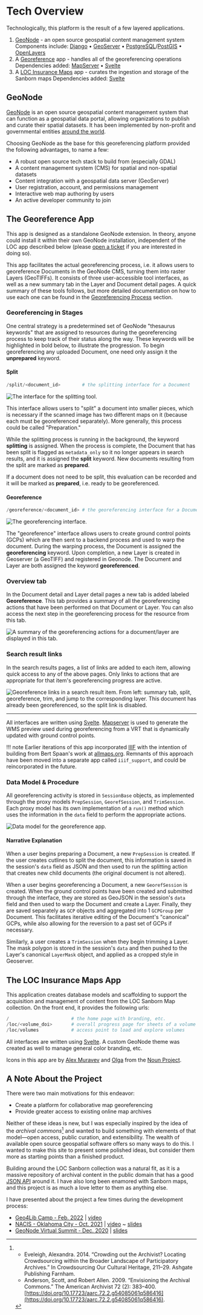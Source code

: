 # Tech Overview

Technologically, this platform is the result of a few layered applications.

1. [GeoNode](https://geonode.org) - an open source geospatial content management system
   Components include: [Django](https://django.org) &#8226;
   [GeoServer](https://geoserver.org) &#8226;
   [PostgreSQL](https://postgresql.org)/[PostGIS](https://postgis.net) &#8226;
   [OpenLayers](https://openlayers.org)
2. A [Georeference](#the-georeference-app) app - handles all of the georeferencing operations
   Dependencies added: [MapServer](https://mapserver.org) &#8226;
   [Svelte](https://svelte.dev)
3. A [LOC Insurance Maps](#the-loc-insurance-maps-app) app - curates the ingestion and storage of the Sanborn maps Dependencies added: [Svelte](https://svelte.dev)

## GeoNode

[GeoNode](https://geonode.org) is an open source geospatial content management system that can function as a geospatial data portal, allowing organizations to publish and curate their spatial datasets. It has been implemented by non-profit and governmental entities [around the world](https://geonode.org/gallery/).

Choosing GeoNode as the base for this georeferencing platform provided the following advantages, to name a few:

- A robust open source tech stack to build from (especially GDAL)
- A content management system (CMS) for spatial and non-spatial datasets
- Content integration with a geospatial data server (GeoServer)
- User registration, account, and permissions management
- Interactive web map authoring by users
- An active developer community to join

## The Georeference App

This app is designed as a standalone GeoNode extension. In theory, anyone could install it within their own GeoNode installation, independent of the LOC app described below (please [open a ticket](https://github.com/mradamcox/loc-insurancemaps/issues) if you are interested in doing so).

This app facilitates the actual georeferencing process, i.e. it allows users to georeference Documents in the GeoNode CMS, turning them into raster Layers (GeoTIFFs). It consists of three user-accessible tool interfaces, as well as a new summary tab in the Layer and Document detail pages. A quick summary of these tools follows, but more detailed documentation on how to use each one can be found in the [Georeferencing Process](/georeferencing-process) section.

### Georeferencing in Stages

One central strategy is a predetermined set of GeoNode "thesaurus keywords" that are assigned to resources during the georeferencing process to keep track of their status along the way. These keywords will be highlighted in bold below, to illustrate the progression. To begin georeferencing any uploaded Document, one need only assign it the **unprepared** keyword.

#### Split

```python
/split/<document_id>		# the splitting interface for a Document
```

![The interface for the splitting tool.](../static/img/split-interface.png)

This interface allows users to "split" a document into smaller pieces, which is necessary if the scanned image has two different maps on it (because each must be georeferenced separately). More generally, this process could be called "Preparation."

While the splitting process is running in the background, the keyword **splitting** is assigned. When the process is complete, the Document that has been split is flagged as `metadata_only` so it no longer appears in search results, and it is assigned the **split** keyword. New documents resulting from the split are marked as **prepared**.

If a document does not need to be split, this evaluation can be recorded and it will be marked as **prepared**, i.e. ready to be georeferenced.

#### Georeference

```python
/georeference/<document_id>	# the georeferencing interface for a Document
```

![The georeferencing interface.](../static/img/georeference-interface.png)

The "georeference" interface allows users to create ground control points (GCPs) which are then sent to a backend process and used to warp the document. During the warping process, the Document is assigned the **georeferencing** keyword. Upon completion, a new Layer is created in Geoserver (a GeoTIFF) and registered in Geonode. The Document and Layer are both assigned the keyword **georeferenced**.

### Overview tab

In the Document detail and Layer detail pages a new tab is added labeled **Georeference**. This tab provides a summary of all the georeferencing actions that have been performed on that Document or Layer. You can also access the next step in the georeferencing process for the resource from this tab.

![A summary of the georeferencing actions for a document/layer are displayed in this tab.](../static/img/georeference-tab.png)

### Search result links

In the search results pages, a list of links are added to each item, allowing quick access to any of the above pages. Only links to actions that are appropriate for that item's georeferencing progress are active.

![Georeference links in a search result item. From left: summary tab, split, georeference, trim, and jump to the corresponding layer. This document has already been georeferenced, so the split link is disabled.](../static/img/search-item.png)

----

All interfaces are written using [Svelte](https://svelte.dev). [Mapserver](https://mapserver.org) is used to generate the WMS preview used during georeferencing from a VRT that is dynamically updated with ground control points.

!!! note
    Earlier iterations of this app incorporated [IIIF](https://iiif.org) with the intention of building from Bert Spaan's work at [allmaps.org](https://allmaps.org). Remnants of this approach have been moved into a separate app called `iiif_support`, and could be reincorporated in the future.

### Data Model & Procedure

All georeferencing activity is stored in `SessionBase` objects, as implemented through the proxy models `PrepSession`, `GeorefSession`, and `TrimSession`. Each proxy model has its own implementation of a `run()` method which uses the information in the `data` field to perform the appropriate actions.

![Data model for the georeference app.](../static/img/georeference-data-model-sans-links.png)

#### Narrative Explanation

When a user begins preparing a Document, a new `PrepSession` is created. If the user creates cutlines to split the document, this information is saved in the session's `data` field as JSON and then used to run the splitting action that creates new child documents (the original document is not altered).

When a user begins georeferencing a Document, a new `GeorefSession` is created. When the ground control points have been created and submitted through the interface, they are stored as GeoJSON in the session's `data` field and then used to warp the Document and create a Layer. Finally, they are saved separately as `GCP` objects and aggregated into 1 `GCPGroup` per Document. This facilitates iterative editing of the Document's "canonical" GCPs, while also allowing for the reversion to a past set of GCPs if necessary.

Similarly, a user creates a `TrimSession` when they begin trimming a Layer. The mask polygon is stored in the session's `data` and then pushed to the Layer's canonical `LayerMask` object, and applied as a cropped style in Geoserver.

## The LOC Insurance Maps App

This application creates database models and scaffolding to support the acquisition and management of content from the LOC Sanborn Map collection. On the front end, it provides the following urls:

```python
/						# the home page with branding, etc.
/loc/<volume_doi>		# overall progress page for sheets of a volume
/loc/volumes			# access point to load and explore volumes
```

All interfaces are written using [Svelte](https://svelte.dev). A custom GeoNode theme was created as well to manage general color branding, etc.

Icons in this app are by [Alex Muravev](https://thenounproject.com/alex2900/) and [Olga](https://thenounproject.com/olgamur_2015/) from the [Noun Project](https://thenounproject.com).

## A Note About the Project

There were two main motivations for this endeavor:

- Create a platform for collaborative map georeferencing
- Provide greater access to existing online map archives

Neither of these ideas is new, but I was especially inspired by the idea of the _archival commons_[^1] and wanted to build something with elements of that model&mdash;open access, public curation, and extensibility. The wealth of available open source geospatial software offers so many ways to do this. I wanted to make this site to present some polished ideas, but consider them more as starting points than a finished product.

Building around the LOC Sanborn collection was a natural fit, as it is a massive repository of archival content in the public domain that has a good [JSON API](https://libraryofcongress.github.io/data-exploration/) around it. I have also long been enamored with Sanborn maps, and this project is as much a love letter to them as anything else.

I have presented about the project a few times during the development process:

- [Geo4Lib Camp - Feb. 2022](https://geo4libcamp.github.io/) | [video](https://www.youtube.com/watch?v=FXnzZ8MkDXo&list=PL6aDid_9TtzUI7_bPoulDphsF4Bfp8AOj&index=6)
- [NACIS - Oklahoma City - Oct. 2021](https://nacis2021.sched.com/event/lXOu/cartographic-resources) | [video](https://www.youtube.com/watch?v=g7agzL4G5q8) ~ [slides](https://docs.google.com/presentation/d/10khtmm8TOkZpsWNo-Yfvip4HqXHhwrPycIJYsBg1mA4/edit?usp=sharing)
- [GeoNode Virtual Summit - Dec. 2020](https://summit.geonode.org/schedule/#session-110) | [slides](https://docs.google.com/presentation/d/e/2PACX-1vSwbTO3jKrwGFKwouZdPSWfQVB3sws8I7bdH_CiSoNTt3l3wefu3s50NAxXn4N7M9CkW09hf9xZh63j/pub?start=false&loop=false&delayms=3000)

[^1]:
    - Eveleigh, Alexandra. 2014. “Crowding out the Archivist? Locating Crowdsourcing within the Broader Landscape of Participatory Archives.” In Crowdsourcing Our Cultural Heritage, 211–29. Ashgate Publishing Farnham.
    - Anderson, Scott, and Robert Allen. 2009. “Envisioning the Archival Commons.” The American Archivist 72 (2): 383–400. [https://doi.org/10.17723/aarc.72.2.g54085061q586416](https://doi.org/10.17723/aarc.72.2.g54085061q586416).
